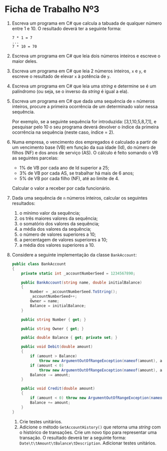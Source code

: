 # Ficha de Trabalho Nº3

1.  Escreva um programa em C# que calcula a tabuada de qualquer número entre 1 e 10. O resultado deverá ter a seguinte forma:

        7 * 1 = 7
        ...
        7 * 10 = 70

2.  Escreva um programa em C# que leia dois números inteiros e escreve o maior deles.

3.  Escreva um programa em C# que leia 2 números inteiros, `x` e `y`, e escreve o resultado de elevar `x` à potência de `y`.

4.  Escreva um programa em C# que leia uma _string_ e determine se é um palíndromo (ou seja, se o inverso da _string_ é igual a ela).

5.  Escreva um programa em C# que dada uma sequência de `n` números inteiros, procure a primeira ocorrência de um determinado valor nessa sequência.

    Por exemplo, se a seguinte sequência for introduzida: [3,1,10,5,8,7,1], e pesquisar pelo 10 o seu programa deverá devolver o índice da primeira ocorrência na sequência (neste caso, índice = 2).

6.  Numa empresa, o vencimento dos empregados é calculado a partir de um vencimento base (VB) em função da sua idade (Id), do número de filhos (NF) e dos anos de serviço (AS). O cálculo é feito somando o VB as seguintes parcelas:

    - 1% de VB por cada ano de Id superior a 25;
    - 3% de VB por cada AS, se trabalhar há mais de 6 anos;
    - 5% de VB por cada filho (NF), até ao limite de 4.

    Calcular o valor a receber por cada funcionário.

7.  Dada uma sequência de `n` números inteiros, calcular os seguintes resultados:

    1. o mínimo valor da sequência;
    2. os três maiores valores da sequência;
    3. o somatório dos valores da sequência;
    4. a média dos valores da sequência;
    5. o número de valores superiores a 10;
    6. a percentagem de valores superiores a 10;
    7. a média dos valores superiores a 10.

8. Considere a seguinte implementação da classe `BankAccount`:

    ```c#
    public class BankAccount
    {
        private static int _accountNumberSeed = 1234567890;

        public BankAccount(string name, double initialBalance)
        {
            Number = _accountNumberSeed.ToString();
            _accountNumberSeed++;
            Owner = name;
            Balance = initialBalance;
        }

        public string Number { get; }

        public string Owner { get; }

        public double Balance { get; private set; }

        public void Debit(double amount)
        {
            if (amount > Balance)
                throw new ArgumentOutOfRangeException(nameof(amount), amount, "Debit amount exceeds balance!");
            if (amount < 0)
                throw new ArgumentOutOfRangeException(nameof(amount), amount, "Debit amount is less than zero!");
            Balance -= amount;
        }

        public void Credit(double amount)
        {
            if (amount < 0) throw new ArgumentOutOfRangeException(nameof(amount), "Credit amount must be positive!");
            Balance += amount;
        }
    }
    ```

    1. Crie testes unitários.
    2. Adicione o método `GetAccountHistory()` que retorna uma _string_ com o histórico de transações. Crie um novo tipo para representar uma transação. O resultado deverá ter a seguinte forma: `Date\t\tAmount\tBalance\tDescription`. Adicionar testes unitários.
